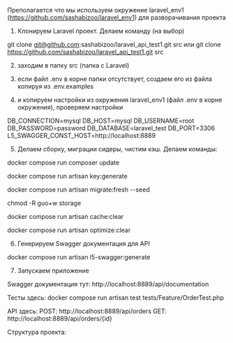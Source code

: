 Преполагается что мы используем окружение laravel_env1 (https://github.com/sashabizoo/laravel_env1) для разворачивания проекта

1. Клонируем Laravel проект. Делаем команду (на выбор)

git clone git@github.com:sashabizoo/laravel_api_test1.git src 
или 
git clone https://github.com/sashabizoo/laravel_api_test1.git src

2. заходим в папку src (папка с Laravel)
   
3. если файл .env в корне папки отсутствует, создаем его из файла копируя из .env.examples
  
4. и копируем настройки из окружения laravel_env1 (файл .env в корне окружения), проверяем настройки

DB_CONNECTION=mysql 
DB_HOST=mysql 
DB_USERNAME=root 
DB_PASSWORD=password 
DB_DATABASE=laravel_test 
DB_PORT=3306
L5_SWAGGER_CONST_HOST=http://localhost:8889

5. Делаем сборку, миграции сидеры, чистим кэш. Делаем команды:

docker compose run composer update

docker compose run artisan key:generate

docker compose run artisan migrate:fresh --seed

chmod -R guo+w storage

docker compose run artisan cache:clear

docker compose run artisan optimize:clear

6. Генерируем Swagger документация для API

docker compose run artisan l5-swagger:generate 

7. Запускаем приложение

Swagger документация тут: http://localhost:8889/api/documentation

Тесты здесь: docker compose run artisan test tests/Feature/OrderTest.php

API здесь: 
POST: http://localhost:8889/api/orders
GET: http://localhost:8889/api/orders/{id}

Структура проекта:
